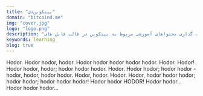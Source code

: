```yaml
---
title: "بیتکوین‌دی"
domain: "bitcoind.me"
img: "cover.jpg"
logo: "logo.png"
description: "سایتی برای به اشتراک گذاری محتواهای آموزشی مربوط به بیتکوین در قالب فایل های pdf"
keywords: learning
blog: true
---
```


Hodor. Hodor hodor, hodor. Hodor hodor hodor hodor hodor. Hodor. Hodor! Hodor hodor, hodor; hodor hodor hodor. Hodor. Hodor hodor; hodor hodor - hodor, hodor, hodor hodor. Hodor, hodor. Hodor. Hodor, hodor hodor hodor; hodor hodor; hodor hodor hodor! Hodor hodor HODOR! Hodor hodor... Hodor hodor hodor...
